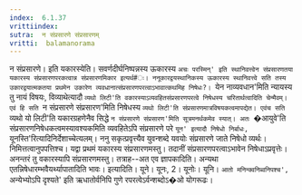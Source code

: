 ```yaml
---
index:  6.1.37
vrittiindex: 
sutra:  न संप्रसारणे संप्रसारणम्
vritti:  balamanorama 
---
```


न संप्रसारणे। इति यकारस्येति। सवर्णदीर्घनिष्पन्नस्य ऊकारस्य `अचः परस्मिन्' इति स्थानिवत्त्वेन संप्रसारणतया यकारस्य संप्रसारणपरकत्वान्न संप्रसारणमिकार इत्यर्थ#ः। ननूकारद्वयस्थानिकस्य ऊकारस्य स्थानिवत्त्वे सति तस्य उकारद्वयात्मकतया प्रथमेन उकारेण व्यवधानात्संप्रसारणपरत्वाऽभावात्कथमिह निषेधः?। `येन नाव्यवधान'मिति न्यायस्य तु नायं विषयः, विव्याथेत्यादौ `व्यथो लिटी'ति वकारस्याऽव्यवहितसंप्रसारणपरत्वे निषेधस्य चरितार्थत्वादिति चेन्मैवम्। एवं हि सति `न संप्रसारणे संप्रसारण'मिति निषेधस्य `व्यथो लिटी'ति संप्रसारणमात्रविषयकत्वमापद्येत। एवंच सति `व्यथो यो लिटी'ति यकारग्रहणेनैव सिद्धे `न संप्रसारणे संप्रसारण'मिति सूत्रमनर्थकमेव स्यात्। अतः `�आयुवे'ति संप्रसारणनिषेधकत्वमस्यावश्यकमिति व्यवहितेऽपि संप्रसारणे परे `यून' इत्यादौ निषेधो निर्बाधः, `यूनस्ति'रित्यादिनिर्देशाच्चेत्यलम्। ननु सकृत्प्रवृत्त्यैव युवन्शब्दे यवयोः संप्रसारणे जाते निषेधो व्यर्थः। निमित्तत्वानुपपत्तिश्च। यद्वा प्रथमं यकारस्य संप्रसारणमस्तु। तदानीं संप्रसारणपरत्वाऽभावेन निषेधाऽप्रवृत्तेः। अनन्तरं तु वकारस्यापि संप्रसारणमस्तु। तत्राह--अत एव ज्ञापकादिति। अन्यथा एतन्निषेधारम्भवैयर्थ्यापातादिति भावः। इत्यादिति। यूने। यूनः, 2। यूनोः। यूनि। `आतो मनिन्क्वनिब्वनिपश्च', `अन्येभ्योऽपि दृश्यते' इति ऋधातोर्वनिपि गुणे रपरत्वेऽर्वन्शब्दोऽ�ओ योगरूढः। 

